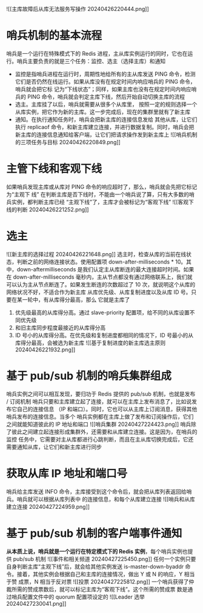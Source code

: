 ![[主库故障后从库无法服务写操作 20240426220444.png]]
# 哨兵机制的基本流程
哨兵是一个运行在特殊模式下的 Redis 进程，主从库实例运行的同时，它也在运行。哨兵主要负责的就是三个任务：监控、选主（选择主库）和通知
* 监控是指哨兵进程在运行时，周期性地给所有的主从库发送 PING 命令，检测它们是否仍然在线运行。如果从库没有在规定时间内响应哨兵的 PING 命令，哨兵就会把它标 记为“下线状态”；同样，如果主库也没有在规定时间内响应哨兵的 PING 命令，哨兵就会判定主库下线，然后开始自动切换主库的流程
* 选主。主库挂了以后，哨兵就需要从很多个从库里， 按照一定的规则选择一个从库实例，把它作为新的主库。这一步完成后，现在的集群里就有了新主库
* 通知。在执行通知任务时，哨兵会把新主库的连接信息发给 其他从库，让它们执行 replicaof 命令，和新主库建立连接，并进行数据复制。同时，哨兵会把新主库的连接信息通知给客户端，让它们把请求操作发到新主库上
![[哨兵机制的三项任务与目标 20240426220849.png]]
# 主管下线和客观下线
如果哨兵发现主库或从库对 PING 命令的响应超时了，那么，哨兵就会先把它标记为“主观下 线”
在判断主库是否下线时，不能由一个哨兵说了算，只有大多数的哨兵实例，都判断主库已经 “主观下线”了，主库才会被标记为“客观下线”
![[客观下线的判断 20240426221252.png]]
# 选主
![[新主库的选择过程 20240426221648.png]]
选主时，检查从库的当前在线状态，判断之前的网络连接状态。使用配置项 down-after-milliseconds * 10。其中，down-aftermilliseconds 是我们认定主从库断连的最大连接超时时间。如果在 down-after-milliseconds 毫秒内，主从节点都没有通过网络联系上，我们就可以认为主从节点断连了。如果发生断连的次数超过了 10 次，就说明这个从库的网络状况不好，不适合作为新主库
从库优先级、从库复制进度以及从库 ID 号。只要在某一轮中，有从库得分最高，那么 它就是主库了
1. 优先级最高的从库得分高。通过 slave-priority 配置项，给不同的从库设置不同优先级
2. 和旧主库同步程度最接近的从库得分高
3. ID 号小的从库得分高。在优先级和复制进度都相同的情况下，ID 号最小的从库得分最高，会被选为新主库
![[基于复制进度的新主库选主原则 20240426221932.png]]
# 基于 pub/sub 机制的哨兵集群组成
哨兵实例之间可以相互发现，要归功于 Redis 提供的 pub/sub 机制，也就是发布 / 订阅机制
哨兵只要和主库建立起了连接，就可以在主库上发布消息了，比如说发布它自己的连接信息 （IP 和端口）。同时，它也可以从主库上订阅消息，获得其他哨兵发布的连接信息。当多个 哨兵实例都在主库上做了发布和订阅操作后，它们之间就能知道彼此的 IP 地址和端口
![[哨兵集群 20240427224423.png]]
哨兵除了彼此之间建立起连接形成集群外，还需要和从库建立连接。这是因为，在哨兵的监控 任务中，它需要对主从库都进行心跳判断，而且在主从库切换完成后，它还需要通知从库，让它们和新主库进行同步
# 获取从库 IP 地址和端口号
哨兵给主库发送 INFO 命令，主库接受到这个命令后，就会把从库列表返回给哨兵。哨兵就可以根据从库列表中 的连接信息，和每个从库建立连接
![[哨兵和从库建立连接 20240427224959.png]]
# 基于 pub/sub 机制的客户端事件通知
**从本质上说，哨兵就是一个运行在特定模式下的 Redis 实例**，每个哨兵实例也提供 pub/sub 机制
![[事件和相关频道 20240427225450.png]]
任何一个实例只要自身判断主库“主观下线”后，就会给其他实例发送 is-master-down-byaddr 命令。接着，其他实例会根据自己和主库的连接情况，做出 Y 或 N 的响应，Y 相当于赞 成票，N 相当于反对票
![[投票 20240427225812.png]]
一个哨兵获得了仲裁所需的赞成票数后，就可以标记主库为“客观下线”。这个所需的赞成票 数是通过哨兵配置文件中的 quorum 配置项设定的
![[Leader 选举 20240427230041.png]]

